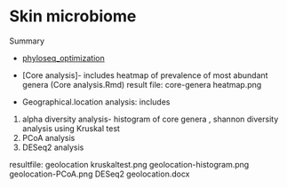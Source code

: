 # Skin microbiome



Summary
* [phyloseq_optimization](phyloseq_optimization.md)


* [Core analysis]- includes heatmap of prevalence of most abundant genera (Core analysis.Rmd)
result file: core-genera heatmap.png

* Geographical.location analysis: includes
1) alpha diversity analysis- histogram of core genera , shannon diversity analysis using Kruskal test
2) PCoA analysis
3) DESeq2 analysis 

resultfile: geolocation kruskaltest.png
            geolocation-histogram.png
            geolocation-PCoA.png
            DESeq2 geolocation.docx
            

